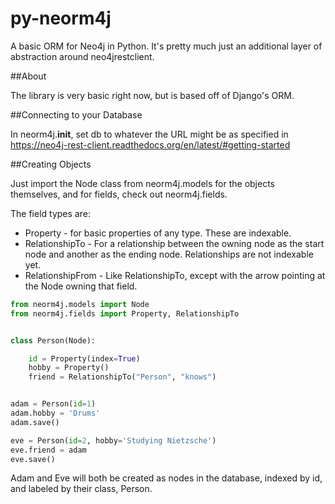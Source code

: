 py-neorm4j
==========

A basic ORM for Neo4j in Python. It's pretty much just an additional layer of abstraction around neo4jrestclient.


##About

The library is very basic right now, but is based off of Django's ORM.


##Connecting to your Database

In neorm4j.__init__, set db to whatever the URL might be as specified in
https://neo4j-rest-client.readthedocs.org/en/latest/#getting-started


##Creating Objects

Just import the Node class from neorm4j.models for the objects themselves, and
for fields, check out neorm4j.fields.

The field types are:
* Property - for basic properties of any type. These are indexable.
* RelationshipTo - For a relationship between the owning node as the start node
and another as the ending node. Relationships are not indexable yet.
* RelationshipFrom - Like RelationshipTo, except with the arrow pointing at
the Node owning that field.

```python
from neorm4j.models import Node
from neorm4j.fields import Property, RelationshipTo


class Person(Node):

    id = Property(index=True)
    hobby = Property()
    friend = RelationshipTo("Person", "knows")


adam = Person(id=1)
adam.hobby = 'Drums'
adam.save()

eve = Person(id=2, hobby='Studying Nietzsche')
eve.friend = adam
eve.save()
```

Adam and Eve will both be created as nodes in the database, indexed by id, and
labeled by their class, Person.
